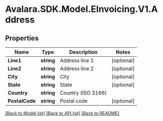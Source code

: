 # Avalara.SDK.Model.EInvoicing.V1.Address

## Properties

Name | Type | Description | Notes
------------ | ------------- | ------------- | -------------
**Line1** | **string** | Address line 1 | [optional] 
**Line2** | **string** | Address line 2 | [optional] 
**City** | **string** | City | [optional] 
**State** | **string** | State | [optional] 
**Country** | **string** | Country (ISO 3166) | 
**PostalCode** | **string** | Postal code | [optional] 

[[Back to Model list]](../../../README.md#documentation-for-models) [[Back to API list]](../../../README.md#documentation-for-api-endpoints) [[Back to README]](../../../README.md)

